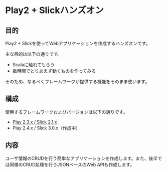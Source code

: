# Play2 + Slickハンズオン

## 目的

Play2 + Slickを使ってWebアプリケーションを作成するハンズオンです。

主な目的は以下の通りです。

* Scalaに触れてもらう
* 数時間でとりあえず動くものを作ってみる

そのため、なるべくフレームワークが提供する機能をそのまま使います。

## 構成

使用するフレームワークおよびバージョンは以下の通りです。

* [Play 2.3.x / Slick 2.1.x](play2.3-slick2.1/markdown/README.md)
* Play 2.4.x / Slick 3.0.x（作成中）


## 内容

ユーザ情報のCRUDを行う簡単なアプリケーションを作成します。また、後半では同様のCRUD処理を行うJSONベースのWeb APIも作成します。
